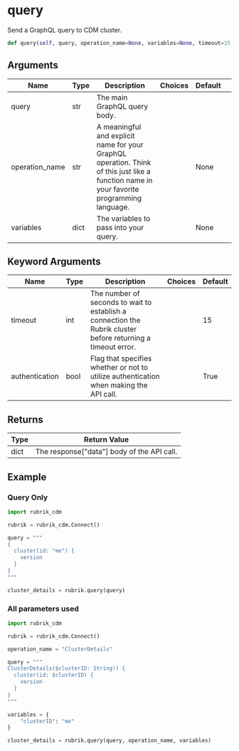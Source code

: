 # query

Send a GraphQL query to CDM cluster.
```py
def query(self, query, operation_name=None, variables=None, timeout=15,authentication=True):

```

## Arguments
| Name           | Type | Description                                                                                                                               | Choices | Default |   |
|----------------|------|-------------------------------------------------------------------------------------------------------------------------------------------|---------|---------|---|
| query          | str  | The main GraphQL query body.                                                                                                              |         |         |   |
| operation_name | str  | A meaningful and explicit name for your GraphQL operation. Think of this just like a function name in your favorite programming language. |         | None    |   |
| variables      | dict | The variables to pass into your query.                                                                                                    |         | None    |   |

## Keyword Arguments
| Name           | Type | Description                                                                                                  | Choices | Default |
|----------------|------|--------------------------------------------------------------------------------------------------------------|---------|---------|
| timeout        | int  | The number of seconds to wait to establish a connection the Rubrik cluster before returning a timeout error. |         | 15      |
| authentication | bool | Flag that specifies whether or not to utilize authentication when making the API call.                       |         | True    |

## Returns
| Type | Return Value                       |
|------|------------------------------------|
| dict | The response["data"] body of the API call.  |

## Example

### Query Only

```py
import rubrik_cdm

rubrik = rubrik_cdm.Connect()

query = """
{
  cluster(id: "me") {
    version
  }
}
"""

cluster_details = rubrik.query(query)
```

### All parameters used

```py
import rubrik_cdm

rubrik = rubrik_cdm.Connect()

operation_name = "ClusterDetails"

query = """
ClusterDetails($clusterID: String!) {
  cluster(id: $clusterID) {
    version
  }
}
"""

variables = {
    "clusterID": "me"
}

cluster_details = rubrik.query(query, operation_name, variables)
```




